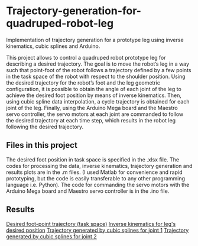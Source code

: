 # Trajectory-generation-for-quadruped-robot-leg
Implementation of trajectory generation for a prototype leg using inverse kinematics, cubic splines and Arduino.

This project allows to control a quadruped robot prototype leg for describing a desired trajectory. The goal is to move the robot’s leg in a way such that point-foot of the robot follows a trajectory defined by a few points in the task space of the robot with respect to the shoulder position. Using the desired trajectory for the robot’s foot and the leg geometric configuration, it is possible to obtain the angle of each joint of the leg to achieve the desired foot position by means of inverse kinematics. Then, using cubic spline data interpolation, a cycle trajectory is obtained for each joint of the leg. Finally, using the Arduino Mega board and the Maestro servo controller, the servo motors at each joint are commanded to follow the desired trajectory at each time step, which results in the robot leg following the desired trajectory.  

## Files in this project
The desired foot position in task space is specified in the .xlsx file.
The codes for processing the data, inverse kinematics, trajectory generation and results plots are in the .m files. (I used Matlab for convenience and rapid prototyping, but the code is easily transferable to any other programming language i.e. Python).
The code for commanding the servo motors with the Arduino Mega board and Maestro servo controller is in the .ino file.

## Results
[Desired foot-point trajectory (task space)](img/Desired_trajectory.png)
[Inverse kinematics for leg's desired position](img/Inverse_kinematics.png)
[Trajectory generated by cubic splines for joint 1](Gen_traj_theta1.png)
[Trajectory generated by cubic splines for joint 2](Gen_traj_theta2.png)
